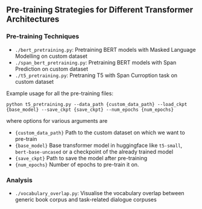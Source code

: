 ## Pre-training Strategies for Different Transformer Architectures

### Pre-training Techniques

- `./bert_pretraining.py`: Pretraining BERT models with Masked Language Modelling on custom dataset
- `./span_bert_pretraining.py`: Pretraining BERT models with Span Prediction on custom dataset
- `./t5_pretraining.py`: Pretraning T5 with Span Curroption task on custom dataset

Example usage for all the pre-training files:

```
python t5_pretraining.py --data_path {custom_data_path} --load_ckpt {base_model} --save_ckpt {save_ckpt} --num_epochs {num_epochs}
```

where options for various arguments are
- `{custom_data_path}` Path to the custom dataset on which we want to pre-train
- `{base_model}` Base transformer model in huggingface like `t5-small`, `bert-base-uncased` or a checkpoint of the already trained model
- `{save_ckpt}` Path to save the model after pre-training
- `{num_epochs}` Number of epochs to pre-train it on.


### Analysis
- `./vocabulary_overlap.py`: Visualise the vocabulary overlap between generic book corpus and task-related dialogue corpuses
